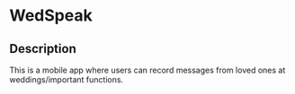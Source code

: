 # WedSpeak

## Description

This is a mobile app where users can record messages from loved ones at weddings/important functions.
